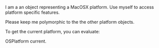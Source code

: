 I am a an object representing a MacOSX platform. Use myself to access platform specific features.

Please keep me polymorphic to the the other platform objects.

To get the current platform, you can evaluate:

OSPlatform current.